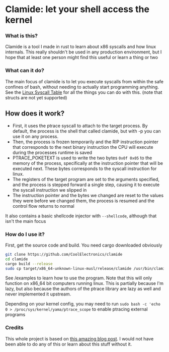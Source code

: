 # Clamide: let your shell access the kernel
### What is this?
Clamide is a tool I made in rust to learn about x86 syscalls and how linux internals. This really shouldn't be used in any production environment, but I hope that at least one person might find this useful or learn a thing or two
### What can it do?
The main focus of clamide is to let you execute syscalls from within the safe confines of bash, without needing to actually start programming anything. See the  [Linux Syscall Table](https://filippo.io/linux-syscall-table/) for all the things you can do with this. (note that structs are not yet supported)

## How does it work?
- First, it uses the ptrace syscall to attach to the target process. By default, the process is the shell that called clamide, but with -p you can use it on any process.
- Then, the process is frozen temporarily and the RIP instruction pointer that corresponds to the next binary instruction the CPU will execute during the processes runtime is saved
- PTRACE_POKETEXT is used to write the two bytes `0x0f 0x05` to the memory of the process, specifically at the instruction pointer that will be executed next. These bytes corresponds to the syscall instruction for linux.
- The registers of the target program are set to the arguments specified, and the process is stepped forward a single step, causing it to execute the syscall instruction we slipped in
- The instruction pointer and the bytes we changed are reset to the values they were before we changed them, the process is resumed and the control flow returns to normal

It also contains a basic shellcode injector with `--shellcode`, although that isn't the main focus
### How do I use it?
First, get the source code and build. You need cargo downloaded obviously
```sh
git clone https://github.com/CoolElectronics/clamide
cd clamide
cargo build --release
sudo cp target/x86_64-unknown-linux-musl/release/clamide /usr/bin/clamide
```
See /examples to learn how to use the program.
Note that this will only function on x86_64 bit computers running linux. This is partially because I'm lazy, but also because the authors of the ptrace library are lazy as well and never implemented it upstream.

Depending on your kernel config, you may need to run `sudo bash -c 'echo 0 > /proc/sys/kernel/yama/ptrace_scope` to enable ptracing external programs
 
### Credits
This whole project is based on [this amazing blog post](https://itnext.io/using-rust-and-ptrace-to-invoke-syscalls-262dc585fcd3). I would not have been able to do any of this or learn about this stuff without it.
